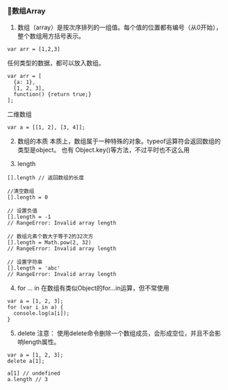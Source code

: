 ###  数组Array

1.  数组（array）是按次序排列的一组值。每个值的位置都有编号（从0开始），整个数组用方括号表示。

```
var arr = [1,2,3]
```
任何类型的数据，都可以放入数组。

```
var arr = [
  {a: 1},
  [1, 2, 3],
  function() {return true;}
];
```

二维数组
```
var a = [[1, 2], [3, 4]];
```

2. 数组的本质
本质上，数组属于一种特殊的对象。typeof运算符会返回数组的类型是object。
也有 Object.key()等方法，不过平时也不这么用

3. length
```
[].length // 返回数组的长度

//清空数组
[].length = 0

// 设置负值
[].length = -1
// RangeError: Invalid array length

// 数组元素个数大于等于2的32次方
[].length = Math.pow(2, 32)
// RangeError: Invalid array length

// 设置字符串
[].length = 'abc'
// RangeError: Invalid array length
```

4. for ... in
在数组有类似Object的for...in运算，但不常使用
```
var a = [1, 2, 3];
for (var i in a) {
  console.log(a[i]);
}
```

5. delete
注意： 使用delete命令删除一个数组成员，会形成空位，并且不会影响length属性。
```
var a = [1, 2, 3];
delete a[1];

a[1] // undefined
a.length // 3
```
